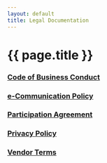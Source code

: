 ```yaml
---
layout: default
title: Legal Documentation
---
```


{{ page.title }}
===

### [Code of Business Conduct](/legal-code-of-conduct.html)

### [e-Communication Policy](/legal-ecommunications-policy.html)

### [Participation Agreement](/legal-participation-agreement.html)

### [Privacy Policy](/legal-privacy-policy.html)

### [Vendor Terms](/legal-vendor-terms.html)
